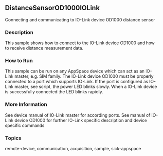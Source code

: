 ## DistanceSensorOD1000IOLink

Connecting and communicating to IO-Link device OD1000 distance sensor

### Description

This sample shows how to connect to the IO-Link device OD1000 and how to
receive distance measurement data.

### How to Run

This sample can be run on any AppSpace device which can act as an IO-Link master,
e.g. SIM family. The IO-Link device OD1000 must be properly connected to a port
which supports IO-Link. If the port is configured as IO-Link master, see script,
the power LED blinks slowly. When a IO-Link device is successfully connected the
LED blinks rapidly.

### More Information

See device manual of IO-Link master for according ports. See manual of IO-Link
device OD1000 for further IO-Link specific description and device specific commands

### Topics

remote-device, communication, acquisition, sample, sick-appspace